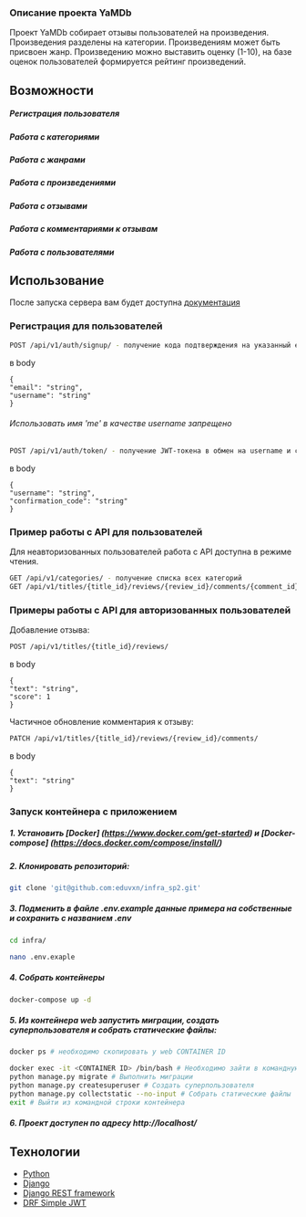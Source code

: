 ### Описание проекта YaMDb

Проект YaMDb собирает отзывы пользователей на произведения.
  Произведения разделены на категории.
  Произведениям может быть присвоен жанр.
  Произведению можно выставить оценку (1-10), на базе оценок пользователей формируется рейтинг произведений.

## Возможности

##### Регистрация пользователя
##### Работа с категориями
##### Работа с жанрами
##### Работа с произведениями
##### Работа с отзывами
##### Работа с комментариями к отзывам
##### Работа с пользователями

## Использование

После запуска сервера вам будет доступна [документация](http://localhost/redoc/)

### Регистрация для пользователей

```bash
POST /api/v1/auth/signup/ - получение кода подтверждения на указанный email
```

в body

```
{
"email": "string",
"username": "string"
}
```

###### Использовать имя 'me' в качестве username запрещено

```bash
POST /api/v1/auth/token/ - получение JWT-токена в обмен на username и confirmation code
```

в body

```
{
"username": "string",
"confirmation_code": "string"
}
```

### Пример работы с API для пользователей

Для неавторизованных пользователей работа с API доступна в режиме чтения.

```bash
GET /api/v1/categories/ - получение списка всех категорий
GET /api/v1/titles/{title_id}/reviews/{review_id}/comments/{comment_id}/ - получение конкретного комментариея к отзыву по id произведения, id отзыва и id комментария
```

### Примеры работы с API для авторизованных пользователей

Добавление отзыва:

```bash
POST /api/v1/titles/{title_id}/reviews/
```

в body

```
{
"text": "string",
"score": 1
}
```

Частичное обновление комментария к отзыву:

```bash
PATCH /api/v1/titles/{title_id}/reviews/{review_id}/comments/
```

в body

```
{
"text": "string"
}
```

### Запуск контейнера с приложением

##### 1. Установить [Docker] (https://www.docker.com/get-started) и [Docker-compose] (https://docs.docker.com/compose/install/)

##### 2. Клонировать репозиторий:
```bash
git clone 'git@github.com:eduvxn/infra_sp2.git'
```

##### 3. Подменить в файле .env.example данные примера на собственные и сохранить с названием .env

```bash
cd infra/
```
```bash
nano .env.exaple
```

##### 4. Собрать контейнеры

```bash
docker-compose up -d
```

##### 5. Из контейнера web запустить миграции, создать суперпользователя и собрать статические файлы:
```bash
docker ps # необходимо скопировать у web CONTAINER ID
```
```bash
docker exec -it <CONTAINER ID> /bin/bash # Необходимо зайти в командную строку контейнера web
python manage.py migrate # Выполнить миграции
python manage.py createsuperuser # Создать суперпользователя
python manage.py collectstatic --no-input # Собрать статические файлы
exit # Выйти из командной строки контейнера
```
##### 6. Проект доступен по адресу  http://localhost/

## Технологии

* [Python](https://www.python.org/)
* [Django](https://www.djangoproject.com/)
* [Django REST framework](https://www.django-rest-framework.org/)
* [DRF Simple JWT](https://django-rest-framework-simplejwt.readthedocs.io/en/latest/)

